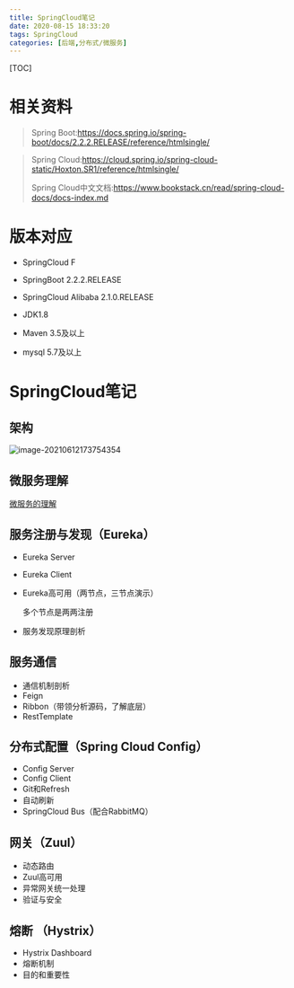```yaml
---
title: SpringCloud笔记
date: 2020-08-15 18:33:20
tags: SpringCloud
categories: [后端,分布式/微服务]
---
```


[TOC]

<!--more-->

# 相关资料

> Spring Boot:https://docs.spring.io/spring-boot/docs/2.2.2.RELEASE/reference/htmlsingle/

> Spring Cloud:https://cloud.spring.io/spring-cloud-static/Hoxton.SR1/reference/htmlsingle/
>
> Spring Cloud中文文档:https://www.bookstack.cn/read/spring-cloud-docs/docs-index.md



# 版本对应

- SpringCloud F


- SpringBoot 2.2.2.RELEASE


- SpringCloud Alibaba 2.1.0.RELEASE


- JDK1.8


- Maven 3.5及以上


- mysql 5.7及以上



# SpringCloud笔记

## 架构

![image-20210612173754354](/images/2021061201.png)

## 微服务理解

[微服务的理解](https://liuurick.github.io/2021/01/08/微服务的理解/)

## 服务注册与发现（Eureka）

- Eureka Server

- Eureka Client

- Eureka高可用（两节点，三节点演示）

  多个节点是两两注册

- 服务发现原理剖析

## 服务通信

- 通信机制剖析
- Feign
- Ribbon（带领分析源码，了解底层）
- RestTemplate

## 分布式配置（Spring Cloud Config）

- Config Server
- Config Client
- Git和Refresh
- 自动刷新
- SpringCloud Bus（配合RabbitMQ）

## 网关（Zuul）

- 动态路由
- Zuul高可用
- 异常网关统一处理
- 验证与安全

## 熔断 （Hystrix）

- Hystrix Dashboard
- 熔断机制
- 目的和重要性



